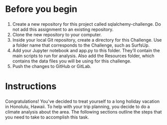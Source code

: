 # Before you begin 
### 
1) Create a new repository for this project called sqlalchemy-challenge. Do not add this assignment to an existing repository.
2) Clone the new repository to your computer.
3) Inside your local Git repository, create a directory for this Challenge. Use a folder name that corresponds to the Challenge, such as SurfsUp.
4) Add your Jupyter notebook and app.py to this folder. They’ll contain the main scripts to run for analysis. Also add the Resources folder, which contains the data files you will be using for this challenge.
5) Push the changes to GitHub or GitLab.

# Instructions 
### 
Congratulations! You've decided to treat yourself to a long holiday vacation in Honolulu, Hawaii. To help with your trip planning, you decide to do a climate analysis about the area. The following sections outline the steps that you need to take to accomplish this task.
